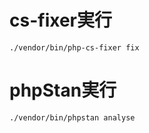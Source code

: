 # cs-fixer実行

```shell
./vendor/bin/php-cs-fixer fix
```

# phpStan実行

```shell
./vendor/bin/phpstan analyse
```
